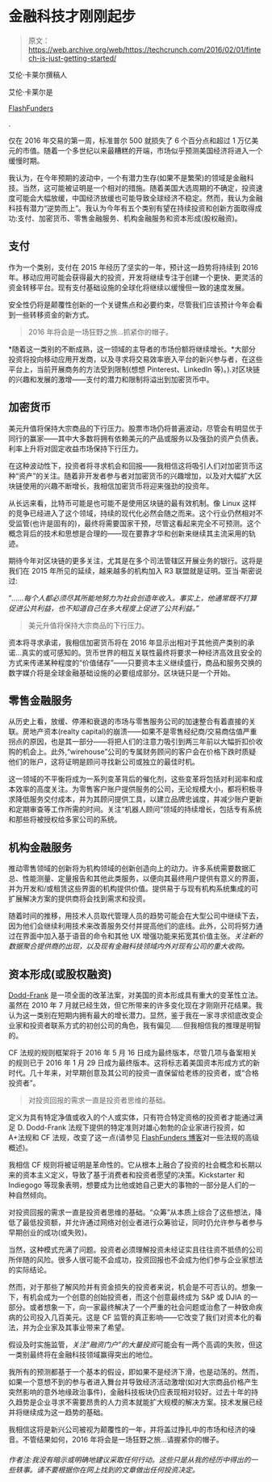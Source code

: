 # 金融科技才刚刚起步 

> 原文：<https://web.archive.org/web/https://techcrunch.com/2016/02/01/fintech-is-just-getting-started/>

艾伦·卡莱尔撰稿人

艾伦·卡莱尔是

[FlashFunders](https://web.archive.org/web/20221007032959/https://www.flashfunders.com/)

.

仅在 2016 年交易的第一周，标准普尔 500 就损失了 6 个百分点和超过 1 万亿美元的市值。随着一个多世纪以来最糟糕的开端，市场似乎预测美国经济将进入一个缓慢时期。

我认为，在今年预期的波动中，一个有潜力生存(如果不是繁荣)的领域是金融科技。当然，这可能被证明是一个相对的措施。随着美国大选周期的不确定，投资速度可能会大幅放缓，中国经济放缓也可能导致全球经济不稳定。然而，我认为金融科技有潜力“逆势而上”。我认为今年有五个类别有望在持续投资和创新方面取得成功:支付、加密货币、零售金融服务、机构金融服务和资本形成(股权融资)。

## 支付

作为一个类别，支付在 2015 年经历了坚实的一年，预计这一趋势将持续到 2016 年。移动应用可能会获得最大的投资，开发将继续专注于创建一个更快、更灵活的资金转移平台。现有支付基础设施的全球化将继续以缓慢但一致的速度发展。

安全性仍将是颠覆性创新的一个关键焦点和必要约束，尽管我们应该预计今年会看到一些转移资金的新方式。

> 2016 年将会是一场狂野之旅…抓紧你的帽子。

*随着这一类别的不断成熟，这一领域的主导者的市场份额将继续增长。*大部分投资将投向移动应用开发商，以及寻求将交易效率嵌入平台的新兴参与者，在这些平台上，当前开展商务的方法受到限制(想想 Pinterest、LinkedIn 等)。).对区块链的兴趣和发展的激增——支付的潜力和限制将溢出到加密货币中。

## 加密货币

美元升值将保持大宗商品的下行压力。股票市场仍将普遍波动，尽管会有明显优于同行的赢家——其中大多数将拥有依赖美元的产品或服务以及强劲的资产负债表。利率上升将对固定收益市场保持下行压力。

在这种波动性下，投资者将寻求机会和回报——我相信这将吸引人们对加密货币这种“资产”的关注。随着非开发者参与者对加密货币的兴趣增加，以及对大幅扩大区块链使用的兴趣不断增长，我相信加密货币将迎来强劲的投资年。

从长远来看，比特币可能是也可能不是使用区块链的最有效机制。像 Linux 这样的竞争已经进入了这个领域，持续的现代化必然会随之而来。这个行业仍然相对不受监管(也许是固有的)，最终将需要国家干预，尽管这看起来完全不可预测。这个概念背后的技术和思想是合理的——现在要靠才华和创新来继续其主流采用的轨迹。

期待今年对区块链的更多关注，尤其是在多个司法管辖区开展业务的银行。这将是我们在 2015 年所见的延续，越来越多的机构加入 R3 联盟就是证明。亚当·斯密说过:

”*……每个人都必须尽其所能地努力为社会创造年收入。事实上，他通常既不打算促进公共利益，也不知道自己在多大程度上促进了公共利益。”*

> 美元升值将保持大宗商品的下行压力。

资本将寻求承诺，我相信加密货币将在 2016 年显示出相对于其他资产类别的承诺…真实的或可感知的。货币世界的相互关联性最终将要求一种经济高效且安全的方式来传递某种程度的“价值储存”——只要资本主义继续盛行，商品和服务交换的数字媒介将是全球金融基础设施的必要组成部分。区块链只是一个开始。

## 零售金融服务

从历史上看，放缓、停滞和衰退的市场与零售服务公司的加速整合有着直接的关联。房地产资本(realty capital)的崩溃——如果不是零售经纪商/交易商估值严重拐点的原因，也是其一部分——将把人们的注意力吸引到两三年前以大幅折扣价收购的机会上。此外,“wirehouse”公司的专属财务顾问的客户会在价格下跌时质疑他们的账户，这将证明是顾问寻找新公司或独立的最佳时机。

这一领域的不平衡将成为一系列变革背后的催化剂，这些变革将包括对利润率和成本效率的高度关注。为零售客户账户提供服务的公司，无论规模大小，都将积极寻求降低服务交付成本，并为其顾问提供工具，以建立品牌忠诚度，并减少账户更新和定期审查等工作所需的时间。关注“机器人顾问”领域的持续增长，包括专有系统和那些将被授权给多家公司的系统。

## 机构金融服务

推动零售领域的创新将为机构领域的创新创造向上的动力。许多系统需要数据汇总、性能测量、定量报告和其他此类服务，以便向其最终用户提供有意义的界面，并为开发和/或租赁这些界面的机构提供价值。提供易于与现有机构系统集成的可扩展解决方案的提供商将会找到需求和投资。

随着时间的推移，用技术人员取代管理人员的趋势可能会在大型公司中继续下去，因为他们会继续利用技术来改善服务交付并提高他们的底线。此外，公司将努力通过在界面中加入基于语音的命令和其他 UX 增强功能来拓宽其价值主张。*关注新的数据聚合提供商的出现，以及现有金融科技领域内外对现有公司的重大收购。*

## 资本形成(或股权融资)

[Dodd-Frank](https://web.archive.org/web/20221007032959/https://en.wikipedia.org/wiki/Dodd%E2%80%93Frank_Wall_Street_Reform_and_Consumer_Protection_Act) 是一项全面的改革法案，对美国的资本形成具有重大的变革性立法。虽然在 2010 年 7 月就已经生效，但它所带来的许多变化现在才刚刚开花结果。我认为这一类别在短期内拥有最大的增长潜力。显然，鉴于我在一家寻求彻底改变企业家和投资者联系方式的初创公司的角色，我有偏见……但我相信我的推理是明智的。

CF 法规的规则框架将于 2016 年 5 月 16 日成为最终版本，尽管几项与备案相关的规则已于 2016 年 1 月 29 日成为最终版本。这将标志着美国资本形成方式的新时代。几十年来，对早期创意及其公司的投资一直保留给老练的投资者，或“合格投资者”。

> 对投资回报的需求一直是投资者思维的基础。

定义为具有特定净值或收入的个人或实体，只有符合特定资格的投资者才能通过满足 D. Dodd-Frank 法规下提供的特定准则对雄心勃勃的企业家进行投资，如 A+法规和 CF 法规，改变了这一点(请参见 [FlashFunders 博客](https://web.archive.org/web/20221007032959/http://blog.flashfunders.com/)对一些法规的高级概述)。

我相信 CF 规则将被证明是革命性的。它从根本上融合了投资的社会概念和长期以来的资本主义定义，导致了基于消费者和投资者愿望的决策。Kickstarter 和 Indiegogo 等现象表明，想要成为比他或她自己更大的事物的一部分是人们的一种自然倾向。

对投资回报的需求一直是投资者思维的基础。“众筹”从本质上综合了这些想法，降低了最低投资额，并允许通过网络对创业者进行众筹验证，同时仍允许参与者参与早期创业的成功(或失败)。

当然，这种模式充满了问题。投资者必须理解投资未经证实且往往资不抵债的公司所伴随的风险。很多人很可能不会成功，投资回报也不会成为他们参与企业家想法的实际结论。

然而，对于那些了解风险并有资金损失的投资者来说，机会是不可否认的。想象一下，有机会成为一个创意的创始投资者，而这个创意最终成为 S&P 或 DJIA 的一部分。或者想象一下，向一家最终解决了一个严重的社会问题或治愈了一种致命疾病的公司投入几百美元。这是 CF 监管的真正影响——它改变了我们对资本化的看法，并为企业家及其事业带来了希望。

假设及时实施监管，*关注“融资门户”的大量投资*可能会有一两个高调的失败，但这一类别最终将在金融科技领域赢得突出的地位。

我所有的预测都基于一个基本的假设，即如果不是经济下滑，也是动荡的。然而，如果一个意想不到的参与者进入舞台并导致经济活动激增(如对大宗商品价格产生突然影响的意外地缘政治事件)，金融科技板块仍应表现相对较好。过去十年的持久趋势是企业寻求不需要昂贵的人力资本就能扩大规模的解决方案。技术发展已经并将继续成为这一趋势的基础。

我相信这将是新兴公司被视为颠覆性的一年，并将盖过挣扎中的市场和经济的噪音。不管结果如何，2016 年将会是一场狂野之旅…请握紧你的帽子。

###### 作者注:我没有暗示或明确地建议采取任何行动。这些只是从我的经历中得出的一些轶事。请不要根据你在网上找到的文章做出任何投资决定。